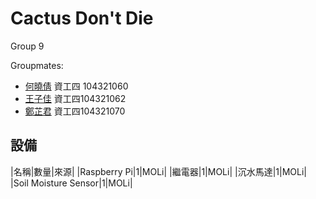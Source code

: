 # Cactus Don't Die
Group 9

Groupmates:
+ [何曉倩](https://github.com/Dorothy0405) 資工四 104321060
+ [王子佳](https://github.com/ivan922114) 資工四104321062
+ [鄭芷君](https://github.com/paperelmo) 資工四104321070
## 設備
|名稱|數量|來源|
|Raspberry Pi|1|MOLi|
|繼電器|1|MOLi|
|沉水馬達|1|MOLi|
|Soil Moisture Sensor|1|MOLi|
